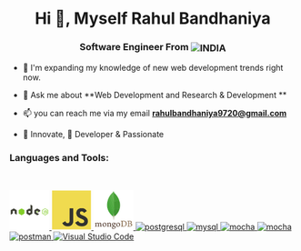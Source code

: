 
<h1 align="center">Hi 👋, Myself Rahul Bandhaniya</h1>
<h3 align="center"> Software Engineer From <img style="width:7%;height:7%;" align="center" src="https://cdn-icons-png.flaticon.com/512/256/256672.png" alt="INDIA"></h3>


- 🌱 I'm expanding my knowledge of new web development trends right now.

- 💬 Ask me about **Web Development and Research & Development **

- 📫 you can reach me via my email  **rahulbandhaniya9720@gmail.com**

- 🚀 Innovate, 🧩 Developer & Passionate


<h3 align="left">Languages and Tools:</h3>
<br>

<div align="left">

<a href="https://nodejs.org" target="_blank" rel="noreferrer"> <img src="https://raw.githubusercontent.com/devicons/devicon/master/icons/nodejs/nodejs-original-wordmark.svg" alt="nodejs" width="70" height="70"/> </a>
  <a href="https://developer.mozilla.org/en-US/docs/Web/JavaScript" target="_blank" rel="noreferrer"> <img src="https://raw.githubusercontent.com/devicons/devicon/master/icons/javascript/javascript-original.svg" alt="javascript" width="70" height="70"/> </a>
  <a href="https://www.mongodb.com/" target="_blank" rel="noreferrer"> <img src="https://raw.githubusercontent.com/devicons/devicon/master/icons/mongodb/mongodb-original-wordmark.svg" alt="mongodb" width="70" height="70"/> </a>
  <a href="https://www.postgresql.org/" target="_blank" rel="noreferrer"> <img src="https://cdn.iconscout.com/icon/free/png-256/postgresql-9-1175120.png?f=avif&w=128" alt="postgresql" width="70" height="70"/> </a>
  <a href="https://www.mysql.com/" target="_blank" rel="noreferrer"> <img src="https://cdn.iconscout.com/icon/free/png-512/mysql-3521596-2945040.png?f=avif&w=256" alt="mysql" width="70" height="70"/> </a>
  <a href="https://mochajs.org/" target="_blank" rel="noreferrer"> <img src="https://cdn.iconscout.com/icon/free/png-256/mocha-1-1175012.png?f=avif&w=128" alt="mocha" width="70" height="70"/> </a>
  <a href="https://www.chaijs.com/" target="_blank" rel="noreferrer"> <img src="https://encrypted-tbn0.gstatic.com/images?q=tbn:ANd9GcTfhRrN4ihKM2MTSs_1x6qy7DodQVX4Exlt8p27CkSnuw&s" alt="mocha" width="70" height="70"/> </a>
  <a href="https://postman.com" target="_blank" rel="noreferrer"> <img src="https://www.vectorlogo.zone/logos/getpostman/getpostman-icon.svg" alt="postman" width="70" height="70"/> </a>
  <a href="https://en.wikipedia.org/wiki/visual studio code" target="_blank" rel="noreferrer">   <img width="68" height="68"  src="https://upload.wikimedia.org/wikipedia/commons/thumb/9/9a/Visual_Studio_Code_1.35_icon.svg/2048px-Visual_Studio_Code_1.35_icon.svg.png" alt="Visual Studio Code"/> </a> 

</div>
